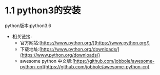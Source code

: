 # 1.1 python3的安装

python版本:python3.6

* 相关链接:
  * 官方网站:[https://www.python.org/](https://www.python.org/)
  * 下载地址:[https://www.python.org/downloads/](https://www.python.org/downloads/)
  * awesome python 中文版:[https://github.com/jobbole/awesome-python-cn](https://github.com/jobbole/awesome-python-cn)

